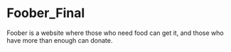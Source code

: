 # Foober_Final
Foober is a website where those who need food can get it, and those who have more than enough can donate.
